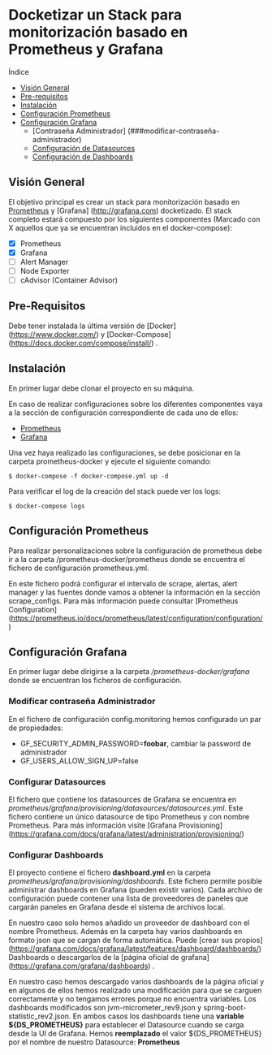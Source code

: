 # Docketizar un Stack para monitorización basado en Prometheus y Grafana

Índice
  - [Visión General](##visión-general)
  - [Pre-requisitos](##pre-requisitos)
  - [Instalación](##installation)
  - [Configuración Prometheus](##configuración-prometheus)
  - [Configuración Grafana](##configuración-grafana)
    - [Contraseña Administrador] (###modificar-contraseña-administrador)
	- [Configuración de Datasources](###configurar-datasources)
    - [Configuración de Dashboards](###configurar-dashboards)

## Visión General

El objetivo principal es crear un stack para monitorización basado en [Prometheus](http://prometheus.io/) y [Grafana] (http://grafana.com) docketizado. El stack completo estará compuesto por los siguientes componentes (Marcado con X aquellos que ya se encuentran incluidos en el docker-compose):

- [X] Prometheus
- [X] Grafana
- [ ] Alert Manager
- [ ] Node Exporter
- [ ] cAdvisor (Container Advisor)

## Pre-Requisitos

Debe tener instalada la última versión de [Docker] (https://www.docker.com/) y [Docker-Compose] (https://docs.docker.com/compose/install/) .

## Instalación

En primer lugar debe clonar el proyecto en su máquina.

En caso de realizar configuraciones sobre los diferentes componentes vaya a la sección de configuración correspondiente de cada uno de ellos:
  - [Prometheus](##configuracion-prometheus)
  - [Grafana](##configuracion-grafana)

Una vez haya realizado las configuraciones, se debe posicionar en la carpeta prometheus-docker y ejecute el siguiente comando:

    $ docker-compose -f docker-compose.yml up -d

Para verificar el log de la creación del stack puede ver los logs:

    $ docker-compose logs

## Configuración Prometheus

Para realizar personalizaciones sobre la configuración de prometheus debe ir a la carpeta /prometheus-docker/prometheus donde se encuentra el fichero de configuración prometheus.yml. 

En este fichero podrá configurar el intervalo de scrape, alertas, alert manager y las fuentes donde vamos a obtener la información en la sección scrape_configs. Para más información puede consultar [Prometheus Configuration] (https://prometheus.io/docs/prometheus/latest/configuration/configuration/)

## Configuración Grafana

En primer lugar debe dirigirse a la carpeta */prometheus-docker/grafana* donde se encuentran los ficheros de configuración.

### Modificar contraseña Administrador

En el fichero de configuración config.monitoring hemos configurado un par de propiedades:
- GF_SECURITY_ADMIN_PASSWORD=**foobar**, cambiar la password de administrador
- GF_USERS_ALLOW_SIGN_UP=false

### Configurar Datasources

El fichero que contiene los datasources de Grafana se encuentra en *prometheus/grafana/provisioning/datasources/datasources.yml*. Este fichero contiene un único datasource de tipo Prometheus y con nombre Prometheus. Para más información visite [Grafana Provisioning] (https://grafana.com/docs/grafana/latest/administration/provisioning/)

### Configurar Dashboards

El proyecto contiene el fichero **dashboard.yml** en la carpeta *prometheus/grafana/provisioning/dashboards*. Este fichero permite posible administrar dashboards en Grafana (pueden existir varios). Cada archivo de configuración puede contener una lista de proveedores de paneles que cargarán paneles en Grafana desde el sistema de archivos local.

En nuestro caso solo hemos añadido un proveedor de dashboard con el nombre Prometheus. Además en la carpeta hay varios dashboards en formato json que se cargan de forma automática. Puede [crear sus propios] (https://grafana.com/docs/grafana/latest/features/dashboard/dashboards/) Dashboards o descargarlos de la [página oficial de grafana] (https://grafana.com/grafana/dashboards) .

En nuestro caso hemos descargado varios dashboards de la página oficial y en algunos de ellos hemos realizado una modificación para que se carguen correctamente y no tengamos errores porque no encuentra variables. Los dashboards modificados son jvm-micrometer_rev9.json y spring-boot-statistic_rev2.json. En ambos casos los dashboards tiene una **variable ${DS_PROMETHEUS}** para establecer el Datasource cuando se carga desde la UI de Grafana. Hemos **reemplazado** el valor ${DS_PROMETHEUS} por el nombre de nuestro Datasource: **Prometheus**